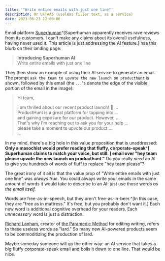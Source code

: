 ```yaml
---
title: '"Write entire emails with just one line"'
description: Or UFTAAS (useless filler text, as a service)
date: 2023-06-23 12:00:00
---
```


Email platform [Superhuman](https://superhuman.com/)^[Superhuman apparently
receives rave reviews from its customers. I can't make any claims about its
overall usefulness, having never used it. This article is just addressing the AI
feature.] has this blurb on their landing page:

> **Introducing Superhuman AI**<br/>
> Write entire emails with just one line

They then show an example of using their AI service to generate an email. The
prompt `ask the team to upvote the new launch on producthunt` is shown, followed
by this email (the `...`'s denote the edge of the visible portion
of the email in the image):

> Hi team,
>
> I am thrilled about our recent product launch! 🎉 ...<br/>
> ProductHunt is a great platform for tapping into ...<br/>
> and gaining exposure for our product. However, ...<br/>
> That's why I'm reaching out to ask you for your help ...<br/>
> please take a moment to upvote our product ...<br/>
> ...

In my mind, there's a big hole in this value proposition that is unaddressed:
**Only a masochist would prefer reading that fluffy, corporate-speak^[
Superhuman claims to match your voice, but still. ] email over "hey team please
upvote the new launch on producthunt."** Do you really _need_ an AI to give you
hundreds of words of fluff to replace "hey team please"?

The great irony of it all is that the value prop of "Write entire emails with
just one line" was _always true_. You could always write your emails in the same
amount of words it would take to describe to an AI: just use those words _as the
email itself._

Words are free-as-in-speech, but they aren't free-as-in-beer.^[In this case,
they are "free as in mattress." It's free, but you probably don't want it.] Each
new word is additional cognitive overhead for your readers. Each _unnecessary_
word is just a distraction.

[Richard Lanham](https://english.ucla.edu/people-faculty/lanham-richard/),
creator of
[the Paramedic Method](https://owl.purdue.edu/owl/general_writing/academic_writing/paramedic_method.html)
for editing writing, refers to these useless words as "lard." So many new
AI-powered products seem to be commoditizing the production of lard.

Maybe someday someone will go the other way: an AI service that takes a big
fluffy corporate-speak email and boils it down to one line. That would be nice.

